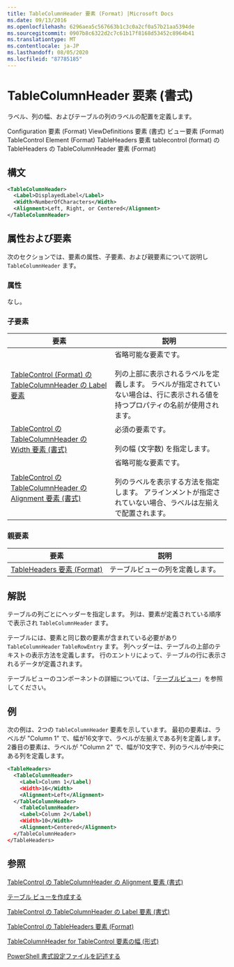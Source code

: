 ```yaml
---
title: TableColumnHeader 要素 (Format) |Microsoft Docs
ms.date: 09/13/2016
ms.openlocfilehash: 6296aea5c567663b1c3c0a2cf0a57b21aa5394de
ms.sourcegitcommit: 0907b8c6322d2c7c61b17f8168d53452c8964b41
ms.translationtype: MT
ms.contentlocale: ja-JP
ms.lasthandoff: 08/05/2020
ms.locfileid: "87785185"
---
```

# <a name="tablecolumnheader-element-format"></a>TableColumnHeader 要素 (書式)

ラベル、列の幅、およびテーブルの列のラベルの配置を定義します。

Configuration 要素 (Format) ViewDefinitions 要素 (書式) ビュー要素 (Format) TableControl Element (Format) TableHeaders 要素 tablecontrol (format) の TableHeaders の TableColumnHeader 要素 (Format)

## <a name="syntax"></a>構文

```xml
<TableColumnHeader>
  <Label>DisplayedLabel</Label>
  <Width>NumberOfCharacters</Width>
  <Alignment>Left, Right, or Centered</Alignment>
</TableColumnHeader>
```

## <a name="attributes-and-elements"></a>属性および要素

次のセクションでは、要素の属性、子要素、および親要素について説明し `TableColumnHeader` ます。

### <a name="attributes"></a>属性

なし。

### <a name="child-elements"></a>子要素

|要素|説明|
|-------------|-----------------|
|[TableControl (Format) の TableColumnHeader の Label 要素](./label-element-for-tablecolumnheader-for-tablecontrol-format.md)|省略可能な要素です。<br /><br /> 列の上部に表示されるラベルを定義します。 ラベルが指定されていない場合は、行に表示される値を持つプロパティの名前が使用されます。|
|[TableControl の TableColumnHeader の Width 要素 (書式)](./width-element-for-tablecolumnheader-for-tablecontrol-format.md)|必須の要素です。<br /><br /> 列の幅 (文字数) を指定します。|
|[TableControl の TableColumnHeader の Alignment 要素 (書式)](./alignment-element-for-tablecolumnheader-for-tablecontrol-format.md)|省略可能な要素です。<br /><br /> 列のラベルを表示する方法を指定します。 アラインメントが指定されていない場合、ラベルは左揃えで配置されます。|

### <a name="parent-elements"></a>親要素

|要素|説明|
|-------------|-----------------|
|[TableHeaders 要素 (Format)](./tableheaders-element-format.md)|テーブルビューの列を定義します。|

## <a name="remarks"></a>解説

テーブルの列ごとにヘッダーを指定します。 列は、要素が定義されている順序で表示され `TableColumnHeader` ます。

テーブルには、要素と同じ数の要素が含まれている必要があり `TableColumnHeader` `TableRowEntry` ます。 列ヘッダーは、テーブルの上部のテキストの表示方法を定義します。 行のエントリによって、テーブルの行に表示されるデータが定義されます。

テーブルビューのコンポーネントの詳細については、「[テーブルビュー](./creating-a-table-view.md)」を参照してください。

## <a name="example"></a>例

次の例は、2つの `TableColumnHeader` 要素を示しています。 最初の要素は、ラベルが "Column 1" で、幅が16文字で、ラベルが左揃えである列を定義します。 2番目の要素は、ラベルが "Column 2" で、幅が10文字で、列のラベルが中央にある列を定義します。

```xml
<TableHeaders>
  <TableColumnHeader>
    <Label>Column 1</Label)
    <Width>16</Width>
    <Alignment>Left</Alignment>
  </TableColumnHeader>
    <TableColumnHeader>
    <Label>Column 2</Label)
    <Width>10</Width>
    <Alignment>Centered</Alignment>
  </TableColumnHeader>
</TableHeaders>
```

## <a name="see-also"></a>参照

[TableControl の TableColumnHeader の Alignment 要素 (書式)](./alignment-element-for-tablecolumnheader-for-tablecontrol-format.md)

[テーブル ビューを作成する](./creating-a-table-view.md)

[TableControl の TableColumnHeader の Label 要素 (書式)](./label-element-for-tablecolumnheader-for-tablecontrol-format.md)

[TableControl の TableHeaders 要素 (Format)](./tableheaders-element-format.md)

[TableColumnHeader for TableControl 要素の幅 (形式)](./width-element-for-tablecolumnheader-for-tablecontrol-format.md)

[PowerShell 書式設定ファイルを記述する](./writing-a-powershell-formatting-file.md)
